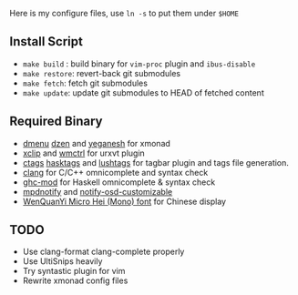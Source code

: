 
Here is my configure files, use `ln -s` to put them under `$HOME`

Install Script
--------------

* `make build` : build binary for `vim-proc` plugin and `ibus-disable`
* `make restore`: revert-back git submodules
* `make fetch`: fetch git submodules
* `make update`: update git submodules to HEAD of fetched content

Required Binary
---------------

* [dmenu](http://tools.suckless.org/dmenu/) [dzen](https://sites.google.com/site/gotmor/dzen) and 
  [yeganesh](http://dmwit.com/yeganesh/) for xmonad
* [xclip](http://sourceforge.net/projects/xclip/) and [wmctrl](http://tomas.styblo.name/wmctrl/) for urxvt plugin
* [ctags](http://ctags.sourceforge.net/) [hasktags](https://github.com/chrisdone/hasktags) and 
  [lushtags](https://github.com/bitc/lushtags) for tagbar plugin and tags file generation.
* [clang](http://clang.llvm.org/) for C/C++ omnicomplete and syntax check
* [ghc-mod](http://www.mew.org/~kazu/proj/ghc-mod/en/) for Haskell omnicomplete & syntax check
* [mpdnotify](http://git.silverirc.com/cgit.cgi/mpd-libnotify) and
  [notify-osd-customizable](https://launchpad.net/~leolik/+archive/leolik)
* [WenQuanYi Micro Hei (Mono) font](http://wenq.org/index.cgi?MicroHei) for Chinese display

TODO
----

* Use clang-format clang-complete properly
* Use UltiSnips heavily
* Try syntastic plugin for vim
* Rewrite xmonad config files
